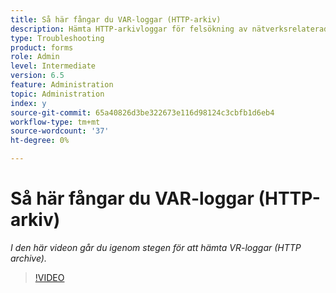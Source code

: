 ```yaml
---
title: Så här fångar du VAR-loggar (HTTP-arkiv)
description: Hämta HTTP-arkivloggar för felsökning av nätverksrelaterade problem
type: Troubleshooting
product: forms
role: Admin
level: Intermediate
version: 6.5
feature: Administration
topic: Administration
index: y
source-git-commit: 65a40826d3be322673e116d98124c3cbfb1d6eb4
workflow-type: tm+mt
source-wordcount: '37'
ht-degree: 0%

---
```



# Så här fångar du VAR-loggar (HTTP-arkiv)

*I den här videon går du igenom stegen för att hämta VR-loggar (HTTP archive).*

>[!VIDEO](https://video.tv.adobe.com/v/335488?quality=9&learn=on)
